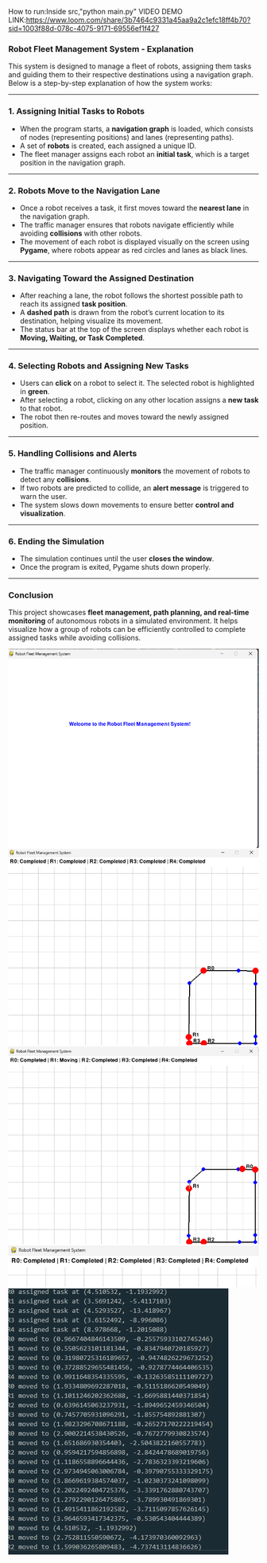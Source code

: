How to run:Inside src,"python main.py"
VIDEO DEMO LINK:https://www.loom.com/share/3b7464c9331a45aa9a2c1efc18ff4b70?sid=1003f88d-078c-4075-9171-69556ef1f427
### Robot Fleet Management System - Explanation 

This system is designed to manage a fleet of robots, assigning them tasks and guiding them to their respective destinations using a navigation graph. Below is a step-by-step explanation of how the system works:  

---

### 1. Assigning Initial Tasks to Robots 
- When the program starts, a **navigation graph** is loaded, which consists of nodes (representing positions) and lanes (representing paths).  
- A set of **robots** is created, each assigned a unique ID.  
- The fleet manager assigns each robot an **initial task**, which is a target position in the navigation graph.  

---

### 2. Robots Move to the Navigation Lane
- Once a robot receives a task, it first moves toward the **nearest lane** in the navigation graph.  
- The traffic manager ensures that robots navigate efficiently while avoiding **collisions** with other robots.  
- The movement of each robot is displayed visually on the screen using **Pygame**, where robots appear as red circles and lanes as black lines.  

---

### 3. Navigating Toward the Assigned Destination
- After reaching a lane, the robot follows the shortest possible path to reach its assigned **task position**.  
- A **dashed path** is drawn from the robot’s current location to its destination, helping visualize its movement.  
- The status bar at the top of the screen displays whether each robot is **Moving, Waiting, or Task Completed**.  

---

### 4. Selecting Robots and Assigning New Tasks
- Users can **click** on a robot to select it. The selected robot is highlighted in **green**.  
- After selecting a robot, clicking on any other location assigns a **new task** to that robot.  
- The robot then re-routes and moves toward the newly assigned position.  

---

### 5. Handling Collisions and Alerts  
- The traffic manager continuously **monitors** the movement of robots to detect any **collisions**.  
- If two robots are predicted to collide, an **alert message** is triggered to warn the user.  
- The system slows down movements to ensure better **control and visualization**.  

---

### 6. Ending the Simulation  
- The simulation continues until the user **closes the window**.  
- Once the program is exited, Pygame shuts down properly.  

---

### Conclusion
This project showcases **fleet management, path planning, and real-time monitoring** of autonomous robots in a simulated environment. It helps visualize how a group of robots can be efficiently controlled to complete assigned tasks while avoiding collisions.  

![screenshot1](https://github.com/divyaprabha1805/GOAT-HACKATHON-22PW13/blob/main/screenshot/Screenshot%202025-03-30%20223638.png)
![2](https://github.com/divyaprabha1805/GOAT-HACKATHON-22PW13/blob/main/screenshot/Screenshot%202025-03-30%20224025.png)
![3](https://github.com/divyaprabha1805/GOAT-HACKATHON-22PW13/blob/main/screenshot/Screenshot%202025-03-30%20224119.png)
![4](https://github.com/divyaprabha1805/GOAT-HACKATHON-22PW13/blob/main/screenshot/Screenshot%202025-03-30%20224213.png)
![6](https://github.com/divyaprabha1805/GOAT-HACKATHON-22PW13/blob/main/screenshot/Screenshot%202025-03-30%20224355.png)

